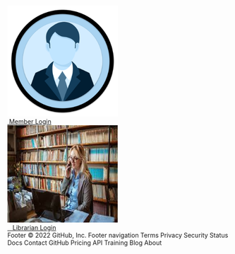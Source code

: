 <?php
	require "db_connect.php";
	require "header.php";
	session_start();
	
	if(empty($_SESSION['type']));
	else if(strcmp($_SESSION['type'], "librarian") == 0)
		header("Location: librarian/home.php");
	else if(strcmp($_SESSION['type'], "member") == 0)
		header("Location: member/home.php");
		
         
?>

<html>
	<head>
		<title>LMS</title>
		<link rel="stylesheet" type="text/css" href="css/index_style.css" />
	</head>
	<body>
		<div id="allTheThings">
			<div id="member">
				<a href="member">
					<img src="img/icon-g9c9f7fca3_640.png" width="250px" height="auto"/><br />
					&nbsp;Member Login
				</a>
			</div>
			<div id="verticalLine">
				<div id="librarian">
					<a id="librarian-link" href="librarian">
						<img src="img/librarian.jpg" width="250px" height="220" /><br />
						&nbsp;&nbsp;&nbsp;Librarian Login
					</a>
				</div>
			</div>
		</div>
	</body>
</html>
Footer
© 2022 GitHub, Inc.
Footer navigation
Terms
Privacy
Security
Status
Docs
Contact GitHub
Pricing
API
Training
Blog
About
